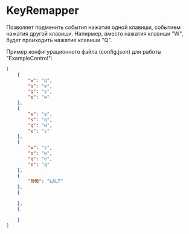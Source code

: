 # KeyRemapper

Позволяет подменить события нажатия одной клавиши, событием нажатия другой клавиши.
Напирмер, вместо нажатия клавиши "W", будет проиходить нажатие клавиши "Q".

Пример конфигурационного файла (config.json) для работы "ExampleControl":
```json
[
    {
        "w": "q",
        "s": "e",
        "q": "s",
        "e": "w"
    },
    {
        "w": "e",
        "s": "q",
        "q": "w",
        "e": "s"
    },
    {
        "w": "s",
        "s": "w",
        "q": "e",
        "e": "q"
    },
    {
        "RMB": "LALT"
    },
    {

    },
    {

    }
]
```

